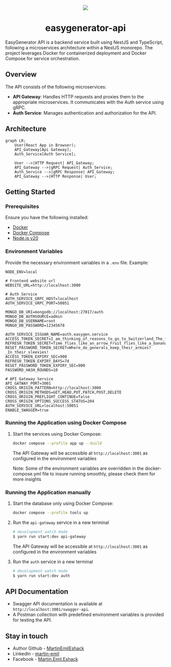 <p align="center">
  <img src='https://media0.giphy.com/media/v1.Y2lkPTc5MGI3NjExZmVqNmxuYnZoajQ1amp1NDRnemlsY2hudm1haWI4b2FtcGcxa3oyMSZlcD12MV9pbnRlcm5hbF9naWZfYnlfaWQmY3Q9Zw/upyuvL9rz44uY/giphy.gif' />
</p>
<h1 align="center">easygenerator-api</h1>

EasyGenerator API is a backend service built using NestJS and TypeScript, following a microservices architecture within a NestJS monorepo. The project leverages Docker for containerized deployment and Docker Compose for service orchestration.

## Overview

The API consists of the following microservices:

- **API Gateway**: Handles HTTP requests and proxies them to the appropriate microservices. It communicates with the Auth service using gRPC.
- **Auth Service**: Manages authentication and authorization for the API.

## Architecture

```mermaid
graph LR;
    User(React App in Browser);
    API_Gateway[Api Gateway];
    Auth_Service[Auth Service];

    User -->|HTTP Request| API_Gateway;
    API_Gateway -->|gRPC Request| Auth_Service;
    Auth_Service -->|gRPC Response| API_Gateway;
    API_Gateway -->|HTTP Response| User;
```

## Getting Started

### Prerequisites

Ensure you have the following installed:

- [Docker](https://www.docker.com/)
- [Docker Compose](https://docs.docker.com/compose/)
- [Node.js v20](https://nodejs.org/)

### Environment Variables

Provide the necessary environment variables in a `.env` file. Example:

```env
NODE_ENV=local

# Frontend website url
WEBSITE_URL=http://localhost:3000

# Auth Service
AUTH_SERVICE_GRPC_HOST=localhost
AUTH_SERVICE_GRPC_PORT=50051

MONGO_DB_URI=mongodb://localhost:27017/auth
MONGO_DB_AUTHSOURCE=admin
MONGO_DB_USERNAME=root
MONGO_DB_PASSWORD=12345678

AUTH_SERVICE_ISSUAR_NAME=auth.easygen.service
ACCESS_TOKEN_SECRET=I_am_thinking_of_reasons_to_go_to_Switzerland_The_flag_is_a_big_plus
REFRESH_TOKEN_SECRET=Time_flies_like_an_arrow_Fruit_flies_like_a_banana
RESET_PASSWORD_TOKEN_SECRET=Where_do_generals_keep_their_armies?_In_their_sleevies!
ACCESS_TOKEN_EXPIRY_SEC=900
REFRESH_TOKEN_EXPIRY_DAYS=7d
RESET_PASSWORD_TOKEN_EXPIRY_SEC=900
PASSWORD_HASH_ROUNDS=10

# API Gateway Service
API_GATWAY_PORT=3001
CROSS_ORIGIN_PATTERN=http://localhost:3000
CROSS_ORIGIN_METHODS=GET,HEAD,PUT,PATCH,POST,DELETE
CROSS_ORIGIN_PREFLIGHT_CONTINUE=false
CROSS_ORIGIN_OPTIONS_SUCCESS_STATUS=204
AUTH_SERVICE_URL=localhost:50051
ENABLE_SWAGGER=true
```

### Running the Application using Docker Compose

1. Start the services using Docker Compose:

   ```sh
   docker compose --profile app up --build
   ```

   The API Gateway will be accessible at `http://localhost:3001` as configured in the environment variables

   Note: Some of the environment variables are overridden in the docker-compose.yml file to insure running smoothly, please check them for more insights

### Running the Application manually

1. Start the database only using Docker Compose:
   ```sh
   docker compose --profile tools up
   ```
2. Run the `api-gateway` service in a new terminal

   ```bash
   # development watch mode
   $ yarn run start:dev api-gateway
   ```

   The API Gateway will be accessible at `http://localhost:3001` as configured in the environment variables

3. Run the `auth` service in a new terminal
   ```bash
   # development watch mode
   $ yarn run start:dev auth
   ```

## API Documentation

- Swagger API documentation is available at `http://localhost:3001/swagger-api`.
- A Postman collection with predefined environment variables is provided for testing the API.

## Stay in touch

- Author Github - [MartinEmilEshack](https://github.com/MartinEmilEshack)
- LinkedIn - [martin-emil](https://www.linkedin.com/in/martin-emil/)
- Facebook - [Martin.Emil.Eshack](https://www.facebook.com/Martin.Emil.Eshack)
